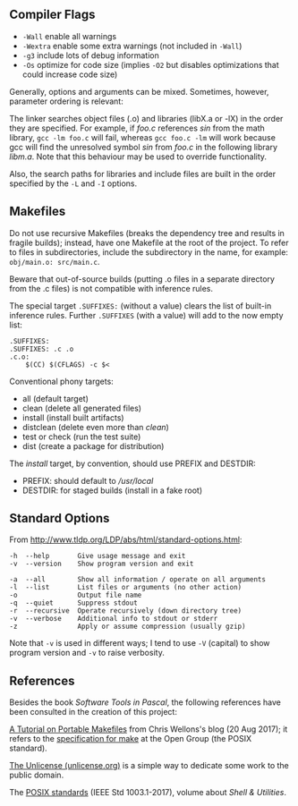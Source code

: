 

Compiler Flags
--------------

  *  `-Wall` enable all warnings
  *  `-Wextra` enable some extra warnings (not included in `-Wall`)
  *  `-g3` include lots of debug information
  *  `-Os` optimize for code size (implies `-O2` but
     disables optimizations that could increase code size)

Generally, options and arguments can be mixed. Sometimes, however,
parameter ordering is relevant:

The linker searches object files (.o) and libraries (libX.a or -lX)
in the order they are specified. For example, if *foo.c* references
*sin* from the math library, `gcc -lm foo.c` will fail, whereas
`gcc foo.c -lm` will work because gcc will find the unresolved
symbol *sin* from *foo.c* in the following library *libm.a*.
Note that this behaviour may be used to override functionality.

Also, the search paths for libraries and include files are built
in the order specified by the `-L` and `-I` options.


Makefiles
---------

Do not use recursive Makefiles (breaks the dependency tree and results
in fragile builds); instead, have one Makefile at the root of the project.
To refer to files in subdirectories, include the subdirectory in the name,
for example: `obj/main.o: src/main.c`.

Beware that out-of-source builds (putting .o files in a separate
directory from the .c files) is not compatible with inference rules.

The special target `.SUFFIXES:` (without a value) clears the list
of built-in inference rules. Further `.SUFFIXES` (with a value)
will add to the now empty list:

>
    .SUFFIXES:
    .SUFFIXES: .c .o
    .c.o:
        $(CC) $(CFLAGS) -c $<

Conventional phony targets:

  *  all (default target)
  *  clean (delete all generated files)
  *  install (install built artifacts)
  *  distclean (delete even more than *clean*)
  *  test or check (run the test suite)
  *  dist (create a package for distribution)

The *install* target, by convention, should use PREFIX and DESTDIR:

  *  PREFIX: should default to */usr/local*
  *  DESTDIR: for staged builds (install in a fake root)


Standard Options
----------------

From <http://www.tldp.org/LDP/abs/html/standard-options.html>: 

>
    -h  --help       Give usage message and exit
    -v  --version    Show program version and exit

    -a  --all        Show all information / operate on all arguments
    -l  --list       List files or arguments (no other action)
    -o               Output file name
    -q  --quiet      Suppress stdout
    -r  --recursive  Operate recursively (down directory tree)
    -v  --verbose    Additional info to stdout or stderr
    -z               Apply or assume compression (usually gzip)

Note that `-v` is used in different ways; I tend to use `-V` (capital)
to show program version and `-v` to raise verbosity.


References
----------

Besides the book *Software Tools in Pascal*, the following references
have been consulted in the creation of this project:

[A Tutorial on Portable Makefiles](https://nullprogram.com/blog/2017/08/20/)
from Chris Wellons's blog (20 Aug 2017); it refers to the [specification for
make](http://pubs.opengroup.org/onlinepubs/9699919799/utilities/make.html)
at the Open Group (the POSIX standard).

[The Unlicense (unlicense.org)](https://unlicense.org/) is a simple way
to dedicate some work to the public domain.

The [POSIX standards](http://pubs.opengroup.org/onlinepubs/9699919799/)
(IEEE Std 1003.1-2017), volume about *Shell & Utilities*.

